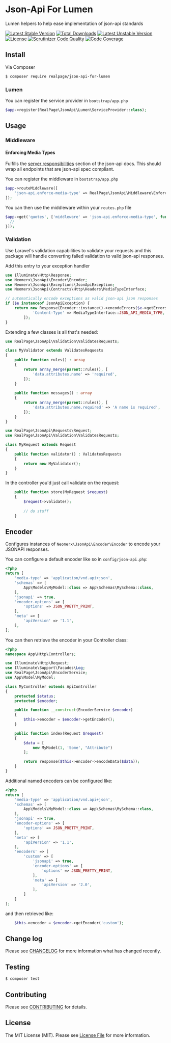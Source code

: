 # Json-Api For Lumen
Lumen helpers to help ease implementation of json-api standards

[![Latest Stable Version](https://poser.pugx.org/realpage/json-api-for-lumen/v/stable)](https://packagist.org/packages/realpage/json-api-for-lumen) [![Total Downloads](https://poser.pugx.org/realpage/json-api-for-lumen/downloads)](https://packagist.org/packages/realpage/json-api-for-lumen) [![Latest Unstable Version](https://poser.pugx.org/realpage/json-api-for-lumen/v/unstable)](https://packagist.org/packages/realpage/json-api-for-lumen) [![License](https://poser.pugx.org/realpage/json-api-for-lumen/license)](https://packagist.org/packages/realpage/json-api-for-lumen) [![Scrutinizer Code Quality](https://scrutinizer-ci.com/g/realpage/json-api-for-lumen/badges/quality-score.png?b=master)](https://scrutinizer-ci.com/g/realpage/json-api-for-lumen/?branch=master) [![Code Coverage](https://scrutinizer-ci.com/g/realpage/json-api-for-lumen/badges/coverage.png?b=master)](https://scrutinizer-ci.com/g/realpage/json-api-for-lumen/?branch=master)

## Install
Via Composer
``` bash
$ composer require realpage/json-api-for-lumen
```

### Lumen
You can register the service provider in `bootstrap/app.php`
``` php
$app->register(RealPage\JsonApi\Lumen\ServiceProvider::class);
```

## Usage

### Middleware

#### Enforcing Media Types

Fulfills the [server responsibilities](http://jsonapi.org/format/#content-negotiation) section of the json-api docs.  This should wrap all endpoints that are json-api spec compliant.

You can register the middleware in `bootstrap/app.php`
``` php
$app->routeMiddleware([
    'json-api.enforce-media-type' => RealPage\JsonApi\Middleware\EnforceMediaType::class,
]);
```

You can then use the middleware within your `routes.php` file
``` php
$app->get('quotes', ['middleware' => 'json-api.enforce-media-type', function () {
  //
}]);
```

### Validation

Use Laravel's validation capabilities to validate your requests and this package will handle converting failed validation to valid json-api responses.  

Add this entry to your exception handler

```php
use Illuminate\Http\Response;
use Neomerx\JsonApi\Encoder\Encoder;
use Neomerx\JsonApi\Exceptions\JsonApiException;
use Neomerx\JsonApi\Contracts\Http\Headers\MediaTypeInterface;

// automatically encode exceptions as valid json-api json responses
if ($e instanceof JsonApiException) {
    return new Response(Encoder::instance()->encodeErrors($e->getErrors()), $e->getHttpCode(), [
            'Content-Type' => MediaTypeInterface::JSON_API_MEDIA_TYPE,
        ]);
}
```

Extending a few classes is all that's needed:

```php
use RealPage\JsonApi\Validation\ValidatesRequests;

class MyValidator extends ValidatesRequests
{
    public function rules() : array
    {
        return array_merge(parent::rules(), [
            'data.attributes.name' => 'required',
        ]);
    }
    
    public function messages() : array
    {
        return array_merge(parent::rules(), [
            'data.attributes.name.required' => 'A name is required',
        ]);
    }
}
```

```php
use RealPage\JsonApi\Requests\Request;
use RealPage\JsonApi\Validation\ValidatesRequests;

class MyRequest extends Request
{
    public function validator() : ValidatesRequests
    {
        return new MyValidator();
    }
}
```

In the controller you'd just call validate on the request:

```php
    public function store(MyRequest $request)
    {
        $request->validate();
        
        // do stuff
    }
```
## Encoder

Configures instances of `Neomerx\JsonApi\Encoder\Encoder` to encode your JSONAPI responses.

You can configure a default encoder like so in `config/json-api.php`:
``` php
<?php
return [
    'media-type' => 'application/vnd.api+json',
    'schemas' => [
        App\Models\MyModel::class => App\Schemas\MySchema::class,
    ],
    'jsonapi' => true,
    'encoder-options' => [
        'options' => JSON_PRETTY_PRINT,
    ],
    'meta' => [
        'apiVersion' => '1.1',
    ],
];
```

You can then retrieve the encoder in your Controller class:

``` php
<?php
namespace App\Http\Controllers;

use Illuminate\Http\Request;
use Illuminate\Support\Facades\Log;
use RealPage\JsonApi\EncoderService;
use App\Model\MyModel;

class MyController extends ApiController
{
    protected $status;
    protected $encoder;

    public function __construct(EncoderService $encoder)
    {
        $this->encoder = $encoder->getEncoder();
    }

    public function index(Request $request)
    {
        $data = [
            new MyModel(1, 'Some', "Attribute")
        ];

        return response($this->encoder->encodeData($data));
    }
}
```

Additional named encoders can be configured like:
``` php
<?php
return [
    'media-type' => 'application/vnd.api+json',
    'schemas' => [
        App\Models\MyModel::class => App\Schemas\MySchema::class,
    ],
    'jsonapi' => true,
    'encoder-options' => [
        'options' => JSON_PRETTY_PRINT,
    ],
    'meta' => [
        'apiVersion' => '1.1',
    ],
    'encoders' => [
        'custom' => [
            'jsonapi' => true,
            'encoder-options' => [
                'options' => JSON_PRETTY_PRINT,
            ],
            'meta' => [
                'apiVersion' => '2.0',
            ],
        ]
    ]
];
```

and then retrieved like:

```php
    $this->encoder = $encoder->getEncoder('custom');
```

## Change log
Please see [CHANGELOG](CHANGELOG.md) for more information what has changed recently.

## Testing
``` bash
$ composer test
```

## Contributing
Please see [CONTRIBUTING](CONTRIBUTING.md) for details.

## License
The MIT License (MIT). Please see [License File](LICENSE.md) for more information.
